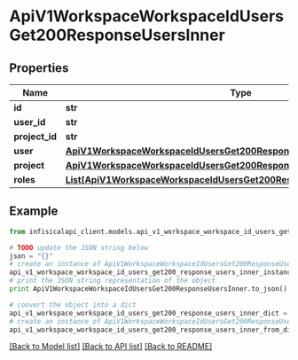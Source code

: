 # ApiV1WorkspaceWorkspaceIdUsersGet200ResponseUsersInner


## Properties
Name | Type | Description | Notes
------------ | ------------- | ------------- | -------------
**id** | **str** |  | 
**user_id** | **str** |  | 
**project_id** | **str** |  | 
**user** | [**ApiV1WorkspaceWorkspaceIdUsersGet200ResponseUsersInnerUser**](ApiV1WorkspaceWorkspaceIdUsersGet200ResponseUsersInnerUser.md) |  | 
**project** | [**ApiV1WorkspaceWorkspaceIdUsersGet200ResponseUsersInnerProject**](ApiV1WorkspaceWorkspaceIdUsersGet200ResponseUsersInnerProject.md) |  | 
**roles** | [**List[ApiV1WorkspaceWorkspaceIdUsersGet200ResponseUsersInnerRolesInner]**](ApiV1WorkspaceWorkspaceIdUsersGet200ResponseUsersInnerRolesInner.md) |  | 

## Example

```python
from infisicalapi_client.models.api_v1_workspace_workspace_id_users_get200_response_users_inner import ApiV1WorkspaceWorkspaceIdUsersGet200ResponseUsersInner

# TODO update the JSON string below
json = "{}"
# create an instance of ApiV1WorkspaceWorkspaceIdUsersGet200ResponseUsersInner from a JSON string
api_v1_workspace_workspace_id_users_get200_response_users_inner_instance = ApiV1WorkspaceWorkspaceIdUsersGet200ResponseUsersInner.from_json(json)
# print the JSON string representation of the object
print ApiV1WorkspaceWorkspaceIdUsersGet200ResponseUsersInner.to_json()

# convert the object into a dict
api_v1_workspace_workspace_id_users_get200_response_users_inner_dict = api_v1_workspace_workspace_id_users_get200_response_users_inner_instance.to_dict()
# create an instance of ApiV1WorkspaceWorkspaceIdUsersGet200ResponseUsersInner from a dict
api_v1_workspace_workspace_id_users_get200_response_users_inner_from_dict = ApiV1WorkspaceWorkspaceIdUsersGet200ResponseUsersInner.from_dict(api_v1_workspace_workspace_id_users_get200_response_users_inner_dict)
```
[[Back to Model list]](../README.md#documentation-for-models) [[Back to API list]](../README.md#documentation-for-api-endpoints) [[Back to README]](../README.md)


